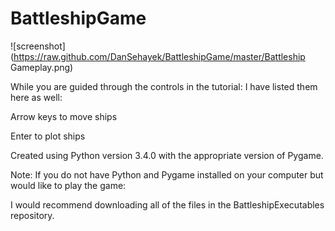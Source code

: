 # BattleshipGame

![screenshot](https://raw.github.com/DanSehayek/BattleshipGame/master/Battleship Gameplay.png)

While you are guided through the controls in the tutorial: I have listed them here as well:

Arrow keys to move ships

Enter to plot ships

Created using Python version 3.4.0 with the appropriate version of Pygame.

Note: If you do not have Python and Pygame installed on your computer but would like to play the game: 

I would recommend downloading all of the files in the BattleshipExecutables repository.
